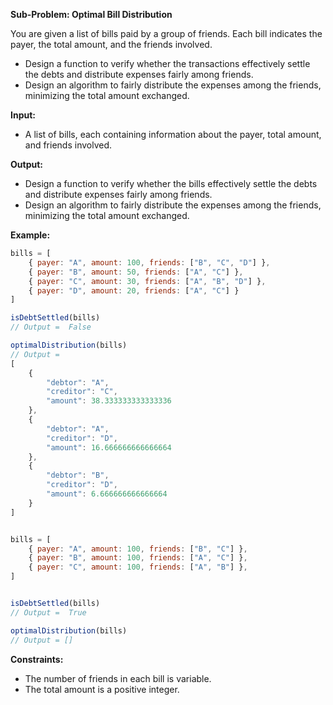 **Sub-Problem: Optimal Bill Distribution**

You are given a list of bills paid by a group of friends. Each bill indicates the payer, the total amount, and the friends involved. 
- Design a function to verify whether the transactions effectively settle the debts and distribute expenses fairly among friends.
- Design an algorithm to fairly distribute the expenses among the friends, minimizing the total amount exchanged.

**Input:**
- A list of bills, each containing information about the payer, total amount, and friends involved.

**Output:**
- Design a function to verify whether the bills effectively settle the debts and distribute expenses fairly among friends.
- Design an algorithm to fairly distribute the expenses among the friends, minimizing the total amount exchanged.

**Example:**
```javascript
bills = [
    { payer: "A", amount: 100, friends: ["B", "C", "D"] },
    { payer: "B", amount: 50, friends: ["A", "C"] },
    { payer: "C", amount: 30, friends: ["A", "B", "D"] },
    { payer: "D", amount: 20, friends: ["A", "C"] }
]

isDebtSettled(bills)
// Output =  False

optimalDistribution(bills)
// Output = 
[
    {
        "debtor": "A",
        "creditor": "C",
        "amount": 38.333333333333336
    },
    {
        "debtor": "A",
        "creditor": "D",
        "amount": 16.666666666666664
    },
    {
        "debtor": "B",
        "creditor": "D",
        "amount": 6.666666666666664
    }
]


bills = [
    { payer: "A", amount: 100, friends: ["B", "C"] },
    { payer: "B", amount: 100, friends: ["A", "C"] },
    { payer: "C", amount: 100, friends: ["A", "B"] },
]


isDebtSettled(bills)
// Output =  True

optimalDistribution(bills)
// Output = []
```

**Constraints:**
- The number of friends in each bill is variable.
- The total amount is a positive integer.



